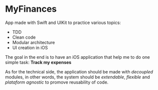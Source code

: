 # MyFinances

App made with Swift and UIKit to practice various topics:

- TDD
- Clean code
- Modular architecture
- UI creation in iOS

The goal in the end is to have an iOS application that help me to do one simple task:
**Track my expenses**

As for the technical side, the application should be made with _decoupled_ modules, in other words, the system should be _extendable_, _flexible_ and _plataform agnostic_ to promove reusability of code.
